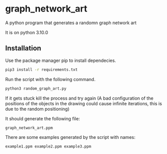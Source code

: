 # graph_network_art

A python program that generates a randomn graph network art

It is on python 3.10.0 

## Installation

Use the package manager pip to install dependecies.

```bash
pip3 install -r requirements.txt
```
Run the script with the following command.

```bash
python3 random_graph_art.py
```
If it gets stuck kill the process and try again (A bad configuration of the positions of the objects in the drawing could cause infinite iterations, this is due to the random positioning)

It should generate the following file:

```bash
graph_network_art.ppm
```
There are some examples generated by the script with names:

```bash
example1.ppm example2.ppm example3.ppm
```
